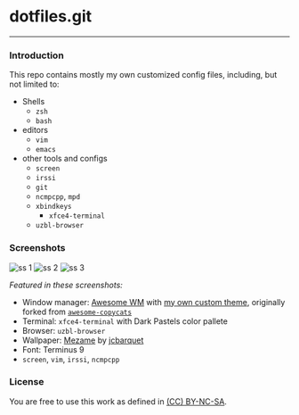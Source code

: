 # dotfiles.git
***

### Introduction
This repo contains mostly my own customized config files, including, but not limited to:
 - Shells
    + `zsh`
    + `bash`
 - editors
    + `vim`
    + `emacs`
 - other tools and configs
    + `screen`
    + `irssi`
    + `git`
    + `ncmpcpp`, `mpd`
    + `xbindkeys`
        + `xfce4-terminal`
    + `uzbl-browser`

### Screenshots
![ss 1](http://utdallas.edu/~sxp115030/keep/dotfiles-ss-1.png)
![ss 2](http://utdallas.edu/~sxp115030/keep/dotfiles-ss-2.png)
![ss 3](http://utdallas.edu/~sxp115030/keep/dotfiles-ss-3.png)

*Featured in these screenshots:*
 - Window manager: [Awesome WM](http://awesome.naquadah.org/) with [my own custom theme](https://github.com/s0nny/awesome), originally forked from [`awesome-copycats`](https://github.com/copycat-killer/awesome-copycats)
 - Terminal: `xfce4-terminal` with Dark Pastels color pallete
 - Browser: `uzbl-browser`
 - Wallpaper: [Mezame](http://jcbarquet.deviantart.com/art/Mezame-216674334?q=gallery%3Ajcbarquet%2F29788122&qo=17) by [jcbarquet](http://jcbarquet.deviantart.com/)
 - Font: Terminus 9
 - `screen`, `vim`, `irssi`, `ncmpcpp`

### License
You are free to use this work as defined in [(CC) BY-NC-SA](http://creativecommons.org/licenses/by-nc-sa/3.0/deed.en_US).